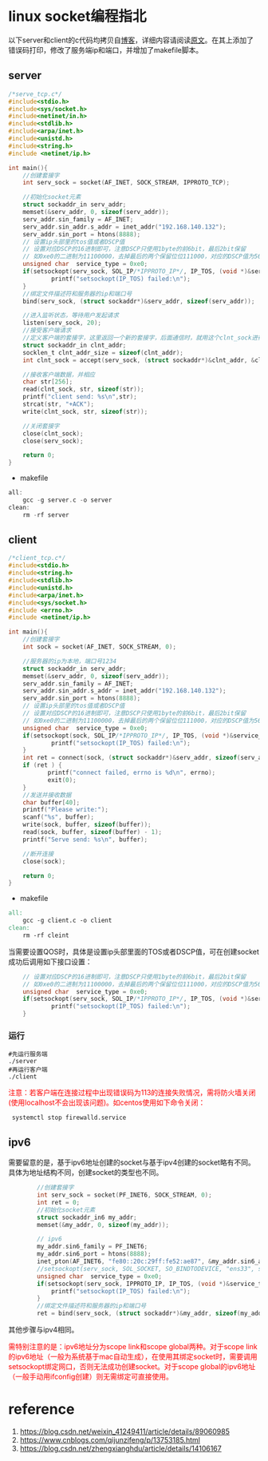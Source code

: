 # linux socket编程指北

以下server和client的c代码均拷贝自[博客](https://blog.csdn.net/weixin_41249411/article/details/89060985)，详细内容请阅读[原文](https://blog.csdn.net/weixin_41249411/article/details/89060985)。在其上添加了错误码打印，修改了服务端ip和端口，并增加了makefile脚本。

## server

```c
/*serve_tcp.c*/
#include<stdio.h>
#include<sys/socket.h>
#include<netinet/in.h>
#include<stdlib.h>
#include<arpa/inet.h>
#include<unistd.h>
#include<string.h>
#include <netinet/ip.h>

int main(){
	//创建套接字
	int serv_sock = socket(AF_INET, SOCK_STREAM, IPPROTO_TCP);

	//初始化socket元素
	struct sockaddr_in serv_addr;
	memset(&serv_addr, 0, sizeof(serv_addr));
	serv_addr.sin_family = AF_INET;
	serv_addr.sin_addr.s_addr = inet_addr("192.168.140.132");
	serv_addr.sin_port = htons(8888);
	// 设置ip头部里的tos值或者DSCP值
    // 设置对应DSCP的16进制即可，注意DSCP只使用1byte的前6bit，最后2bit保留
	// 如0xe0的二进制为11100000，去掉最后的两个保留位位111000，对应的DSCP值为56
	unsigned char  service_type = 0xe0;
    if(setsockopt(serv_sock, SOL_IP/*IPPROTO_IP*/, IP_TOS, (void *)&service_type, sizeof(service_type)) < 0) {
            printf("setsockopt(IP_TOS) failed:\n");
    }
	//绑定文件描述符和服务器的ip和端口号
	bind(serv_sock, (struct sockaddr*)&serv_addr, sizeof(serv_addr));

	//进入监听状态，等待用户发起请求
	listen(serv_sock, 20);
	//接受客户端请求
	//定义客户端的套接字，这里返回一个新的套接字，后面通信时，就用这个clnt_sock进行通信
	struct sockaddr_in clnt_addr;
	socklen_t clnt_addr_size = sizeof(clnt_addr);
	int clnt_sock = accept(serv_sock, (struct sockaddr*)&clnt_addr, &clnt_addr_size);

	//接收客户端数据，并相应
	char str[256];
	read(clnt_sock, str, sizeof(str));
	printf("client send: %s\n",str);
	strcat(str, "+ACK");
	write(clnt_sock, str, sizeof(str));

	//关闭套接字
	close(clnt_sock);
	close(serv_sock);

	return 0;
}
```

- makefile

```c
all:
	gcc -g server.c -o server
clean:
	rm -rf server
```



## client

```c
/*client_tcp.c*/
#include<stdio.h>
#include<string.h>
#include<stdlib.h>
#include<unistd.h>
#include<arpa/inet.h>
#include<sys/socket.h>
#include <errno.h>
#include <netinet/ip.h>

int main(){
	//创建套接字
	int sock = socket(AF_INET, SOCK_STREAM, 0);

	//服务器的ip为本地，端口号1234
	struct sockaddr_in serv_addr;
	memset(&serv_addr, 0, sizeof(serv_addr));
	serv_addr.sin_family = AF_INET;
	serv_addr.sin_addr.s_addr = inet_addr("192.168.140.132");
	serv_addr.sin_port = htons(8888);
    // 设置ip头部里的tos值或者DSCP值
    // 设置对应DSCP的16进制即可，注意DSCP只使用1byte的前6bit，最后2bit保留
	// 如0xe0的二进制为11100000，去掉最后的两个保留位位111000，对应的DSCP值为56
	unsigned char  service_type = 0xe0;
    if(setsockopt(sock, SOL_IP/*IPPROTO_IP*/, IP_TOS, (void *)&service_type, sizeof(service_type)) < 0) {
            printf("setsockopt(IP_TOS) failed:\n");
    }
	int ret = connect(sock, (struct sockaddr*)&serv_addr, sizeof(serv_addr));
    if (ret ) {
           printf("connect failed, errno is %d\n", errno);
           exit(0);
    }
	//发送并接收数据
	char buffer[40];
	printf("Please write:");
	scanf("%s", buffer);
	write(sock, buffer, sizeof(buffer));
	read(sock, buffer, sizeof(buffer) - 1);
	printf("Serve send: %s\n", buffer);

	//断开连接
	close(sock);

	return 0;
}
```

- makefile

```makefile
all:
	gcc -g client.c -o client
clean:
	rm -rf cleint
```

当需要设置QOS时，具体是设置ip头部里面的TOS或者DSCP值，可在创建socket成功后调用如下接口设置：

```c
    // 设置对应DSCP的16进制即可，注意DSCP只使用1byte的前6bit，最后2bit保留
    // 如0xe0的二进制为11100000，去掉最后的两个保留位位111000，对应的DSCP值为56
	unsigned char  service_type = 0xe0;
    if(setsockopt(serv_sock, SOL_IP/*IPPROTO_IP*/, IP_TOS, (void *)&service_type, sizeof(service_type)) < 0) {
            printf("setsockopt(IP_TOS) failed:\n");
    }
```

### 运行

```shell
#先运行服务端
./server
#再运行客户端
./client
```

<font color="red">注意：若客户端在连接过程中出现错误码为113的连接失败情况，需将防火墙关闭(使用localhost不会出现该问题)。如centos使用如下命令关闭：</font>

```shell
 systemctl stop firewalld.service
```

## ipv6

需要留意的是，基于ipv6地址创建的socket与基于ipv4创建的socket略有不同。具体为地址结构不同，创建socket的类型也不同。

```c
        //创建套接字
        int serv_sock = socket(PF_INET6, SOCK_STREAM, 0);
        int ret = 0;
        //初始化socket元素
        struct sockaddr_in6 my_addr;
        memset(&my_addr, 0, sizeof(my_addr));

        // ipv6
        my_addr.sin6_family = PF_INET6;
        my_addr.sin6_port = htons(8888);
        inet_pton(AF_INET6, "fe80::20c:29ff:fe52:ae87", &my_addr.sin6_addr);
        //setsockopt(serv_sock, SOL_SOCKET, SO_BINDTODEVICE, "ens33", sizeof("ens33"));
        unsigned char  service_type = 0xe0;
        if(setsockopt(serv_sock, IPPROTO_IP, IP_TOS, (void *)&service_type, sizeof(service_type)) < 0) {
            printf("setsockopt(IP_TOS) failed:\n");
        }
        //绑定文件描述符和服务器的ip和端口号
        ret = bind(serv_sock, (struct sockaddr*)&my_addr, sizeof(my_addr));
```

其他步骤与ipv4相同。

<font color="red">需特别注意的是：ipv6地址分为scope link和scope global两种。对于scope link的ipv6地址（一般为系统基于mac自动生成），在使用其绑定socket时，需要调用setsockopt绑定网口，否则无法成功创建socket。对于scope global的ipv6地址（一般手动用ifconfig创建）则无需绑定可直接使用。</font>

# reference

1. https://blog.csdn.net/weixin_41249411/article/details/89060985
2. https://www.cnblogs.com/qijunzifeng/p/13753185.html
3. https://blog.csdn.net/zhengxianghdu/article/details/14106167